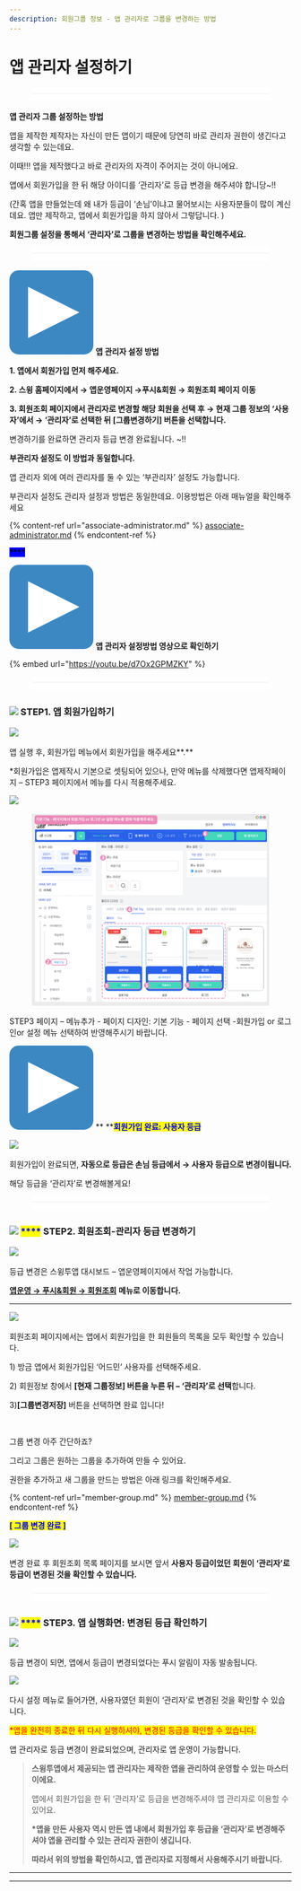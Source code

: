 ```yaml
---
description: 회원그룹 정보 - 앱 관리자로 그룹을 변경하는 방법
---
```


# 앱 관리자 설정하기

<figure><img src="../../../.gitbook/assets/구분선.PNG" alt=""><figcaption></figcaption></figure>

**앱 관리자 그룹 설정하는 방법**

앱을 제작한 제작자는 자신이 만든 앱이기 때문에 당연히 바로 관리자 권한이 생긴다고 생각할 수 있는데요.

이때!!! 앱을 제작했다고 바로 관리자의 자격이 주어지는 것이 아니에요.&#x20;

앱에서 회원가입을 한 뒤 해당 아이디를 ‘관리자’로 등급 변경을 해주셔야 합니당\~!!

(간혹 앱을 만들었는데 왜 내가 등급이 ‘손님’이냐고 물어보시는 사용자분들이 많이 계신데요.  앱만 제작하고, 앱에서 회원가입을 하지 않아서 그렇답니다. )

**회원그룹 설정을 통해서 ‘관리자’로 그룹을 변경하는 방법을 확인해주세요.**

<figure><img src="../../../.gitbook/assets/구분선.PNG" alt=""><figcaption></figcaption></figure>

<img src="../../../.gitbook/assets/image.png" alt="" data-size="line"> **앱 관리자 설정 방법**

**1. 앱에서 회원가입 먼저 해주세요.**

**2. 스윙 홈페이지에서 → 앱운영페이지 →푸시&회원 → 회원조회 페이지 이동**

**3. 회원조회 페이지에서 관리자로 변경할 해당 회원을 선택 후 → 현재 그룹 정보의 ‘사용자’에서 → ‘관리자’로 선택한 뒤 \[그룹변경하기] 버튼을 선택합니다.**

변경하기를 완료하면 관리자 등급 변경 완료됩니다. \~!!



**부관리자 설정도 이 방법과 동일합니다.**

앱 관리자 외에 여러 관리자를 둘 수 있는 ‘부관리자’ 설정도 가능합니다.

부관리자 설정도 관리자 설정과 방법은 동일한데요. 이용방법은 아래 매뉴얼을 확인해주세요&#x20;

{% content-ref url="associate-administrator.md" %}
[associate-administrator.md](associate-administrator.md)
{% endcontent-ref %}

<mark style="background-color:blue;">****</mark>

<img src="../../../.gitbook/assets/image.png" alt="" data-size="line"> **앱 관리자 설정방법 영상으로 확인하기**

{% embed url="https://youtu.be/d7Ox2GPMZKY" %}

<figure><img src="../../../.gitbook/assets/구분선.PNG" alt=""><figcaption></figcaption></figure>

### <mark style="color:blue;background-color:blue;"></mark>![](https://wp.swing2app.co.kr/wp-content/uploads/2020/04/%EB%8B%A8%EB%9D%BD1-1.png) STEP1. 앱 회원가입하기&#x20;

![](https://wp.swing2app.co.kr/wp-content/uploads/2018/10/%EA%B4%80%EB%A6%AC%EC%9E%90%EC%84%A4%EC%A0%956\_19.09.png)

앱 실행 후, 회원가입 메뉴에서 회원가입을 해주세요**.**

\*회원가입은 앱제작시 기본으로 셋팅되어 있으나, 만약 메뉴를 삭제했다면 앱제작페이지 – STEP3 페이지에서 메뉴를 다시 적용해주세요.

![](https://wp.swing2app.co.kr/wp-content/uploads/2018/10/%ED%99%94%EC%82%B4%ED%91%9C-1.png)

<figure><img src="../../../.gitbook/assets/회원가입.png" alt=""><figcaption></figcaption></figure>

STEP3 페이지 – 메뉴추가 - 페이지 디자인: 기본 기능 - 페이지 선택 -회원가입 or 로그인or 설정 메뉴 선택하여 반영해주시기 바랍니다.&#x20;



<img src="../../../.gitbook/assets/image.png" alt="" data-size="line"> ** **<mark style="color:blue;">**회원가입 완료: 사용자 등급**</mark>

![](https://wp.swing2app.co.kr/wp-content/uploads/2018/10/%EA%B4%80%EB%A6%AC%EC%9E%90%EC%84%A4%EC%A0%957\_19.09.png)

회원가입이 완료되면, **자동으로 등급은 손님 등급에서 → 사용자 등급으로 변경이됩니다.**

해당 등급을 ‘관리자’로 변경해볼게요!

<figure><img src="../../../.gitbook/assets/구분선.PNG" alt=""><figcaption></figcaption></figure>

### ![](https://wp.swing2app.co.kr/wp-content/uploads/2020/04/%EB%8B%A8%EB%9D%BD1-1.png) <mark style="color:blue;">****</mark> STEP2. 회원조회-관리자 등급 변경하기

![](https://wp.swing2app.co.kr/wp-content/uploads/2018/10/%ED%9A%8C%EC%9B%90%EC%A1%B0%ED%9A%8C.png)

등급 변경은 스윙투앱 대시보드 – 앱운영페이지에서 작업 가능합니다.

[**앱운영 → 푸시&회원 → 회원조회**](http://www.swing2app.co.kr/view/member\_list) **메뉴로 이동합니다.**

****

![](https://wp.swing2app.co.kr/wp-content/uploads/2018/10/%EA%B4%80%EB%A6%AC%EC%9E%90%EB%B3%80%EA%B2%BD.png)

회원조회 페이지에서는 앱에서 회원가입을 한 회원들의 목록을 모두 확인할 수 있습니다.

1\) 방금 앱에서 회원가입된 ‘어드민’ 사용자를 선택해주세요.

2\) 회원정보 창에서 **\[현재 그룹정보] 버튼을 누른 뒤 – ‘관리자’로 선택**합니다.

3\)**\[그룹변경저장]** 버튼을 선택하면 완료 입니다!

​

그룹 변경 아주 간단하죠?

그리고 그룹은 원하는 그룹을 추가하여 만들 수 있어요.

권한을 추가하고 새 그룹을 만드는 방법은 아래 링크를 확인해주세요.

{% content-ref url="member-group.md" %}
[member-group.md](member-group.md)
{% endcontent-ref %}



<mark style="color:blue;">**\[ 그룹 변경 완료 ]**</mark>

![](https://wp.swing2app.co.kr/wp-content/uploads/2018/10/%EA%B4%80%EB%A6%AC%EC%9E%90%EC%84%A4%EC%A0%954\_19.09.png)

변경 완료 후 회원조회 목록 페이지를 보시면 앞서 **사용자 등급이었던 회원이 ‘관리자’로 등급이 변경된 것을 확인할 수 있습니다.**

<figure><img src="../../../.gitbook/assets/구분선.PNG" alt=""><figcaption></figcaption></figure>

### <mark style="color:blue;"></mark>![](https://wp.swing2app.co.kr/wp-content/uploads/2020/04/%EB%8B%A8%EB%9D%BD1-1.png) <mark style="color:blue;">****</mark> STEP3. 앱 실행화면: 변경된 등급 확인하기

![](https://wp.swing2app.co.kr/wp-content/uploads/2018/10/%EA%B4%80%EB%A6%AC%EC%9E%90%EC%84%A4%EC%A0%958\_19.09.png)

등급 변경이 되면, 앱에서 등급이 변경되었다는 푸시 알림이 자동 발송됩니다.



![](https://wp.swing2app.co.kr/wp-content/uploads/2018/10/%EA%B4%80%EB%A6%AC%EC%9E%90%EC%84%A4%EC%A0%955\_19.09.png)

다시 설정 메뉴로 들어가면, 사용자였던 회원이 ‘관리자’로 변경된 것을 확인할 수 있습니다.

<mark style="color:red;">\*앱을 완전히 종료한 뒤 다시 실행하셔야, 변경된 등급을 확인할 수 있습니다.</mark>

앱 관리자로 등급 변경이 완료되었으며, 관리자로 앱 운영이 가능합니다.



> **스윙투앱에서 제공되는 앱 관리자는 제작한 앱을 관리하여 운영할 수 있는 마스터이에요.**
>
> 앱에서 회원가입을 한 뒤 ‘관리자’로 등급을 변경해주셔야 앱 관리자로 이용할 수 있어요.
>
> **\*앱을 만든 사용자 역시 만든 앱 내에서 회원가입 후 등급을 ‘관리자’로 변경해주셔야 앱을 관리할 수 있는 관리자 권한이 생깁니다.**
>
> **따라서 위의 방법을 확인하시고, 앱 관리자로 지정해서 사용해주시기 바랍니다.**

****

****
